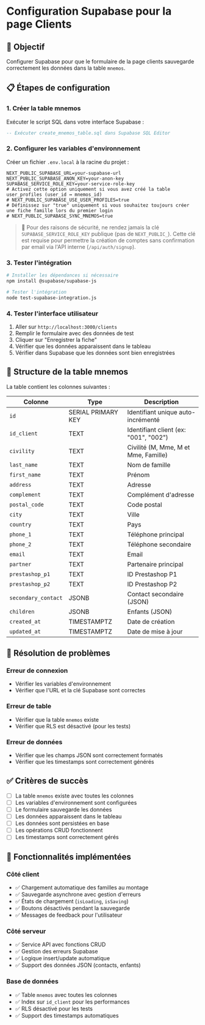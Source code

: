 # Configuration Supabase pour la page Clients

## 🎯 Objectif
Configurer Supabase pour que le formulaire de la page clients sauvegarde correctement les données dans la table `mnemos`.

## 📋 Étapes de configuration

### 1. Créer la table mnemos
Exécuter le script SQL dans votre interface Supabase :

```sql
-- Exécuter create_mnemos_table.sql dans Supabase SQL Editor
```

### 2. Configurer les variables d'environnement
Créer un fichier `.env.local` à la racine du projet :

```env
NEXT_PUBLIC_SUPABASE_URL=your-supabase-url
NEXT_PUBLIC_SUPABASE_ANON_KEY=your-anon-key
SUPABASE_SERVICE_ROLE_KEY=your-service-role-key
# Activez cette option uniquement si vous avez créé la table user_profiles (user_id ↔ mnemos_id)
# NEXT_PUBLIC_SUPABASE_USE_USER_PROFILES=true
# Définissez sur "true" uniquement si vous souhaitez toujours créer une fiche famille lors du premier login
# NEXT_PUBLIC_SUPABASE_SYNC_MNEMOS=true
```

> 🔐 Pour des raisons de sécurité, ne rendez jamais la clé `SUPABASE_SERVICE_ROLE_KEY` publique (pas de `NEXT_PUBLIC_`). Cette clé est requise pour permettre la création de comptes sans confirmation par email via l'API interne (`/api/auth/signup`).

### 3. Tester l'intégration
```bash
# Installer les dépendances si nécessaire
npm install @supabase/supabase-js

# Tester l'intégration
node test-supabase-integration.js
```

### 4. Tester l'interface utilisateur
1. Aller sur `http://localhost:3000/clients`
2. Remplir le formulaire avec des données de test
3. Cliquer sur "Enregistrer la fiche"
4. Vérifier que les données apparaissent dans le tableau
5. Vérifier dans Supabase que les données sont bien enregistrées

## 🔧 Structure de la table mnemos

La table contient les colonnes suivantes :

| Colonne | Type | Description |
|---------|------|-------------|
| `id` | SERIAL PRIMARY KEY | Identifiant unique auto-incrémenté |
| `id_client` | TEXT | Identifiant client (ex: "001", "002") |
| `civility` | TEXT | Civilité (M, Mme, M et Mme, Famille) |
| `last_name` | TEXT | Nom de famille |
| `first_name` | TEXT | Prénom |
| `address` | TEXT | Adresse |
| `complement` | TEXT | Complément d'adresse |
| `postal_code` | TEXT | Code postal |
| `city` | TEXT | Ville |
| `country` | TEXT | Pays |
| `phone_1` | TEXT | Téléphone principal |
| `phone_2` | TEXT | Téléphone secondaire |
| `email` | TEXT | Email |
| `partner` | TEXT | Partenaire principal |
| `prestashop_p1` | TEXT | ID Prestashop P1 |
| `prestashop_p2` | TEXT | ID Prestashop P2 |
| `secondary_contact` | JSONB | Contact secondaire (JSON) |
| `children` | JSONB | Enfants (JSON) |
| `created_at` | TIMESTAMPTZ | Date de création |
| `updated_at` | TIMESTAMPTZ | Date de mise à jour |

## 🚨 Résolution de problèmes

### Erreur de connexion
- Vérifier les variables d'environnement
- Vérifier que l'URL et la clé Supabase sont correctes

### Erreur de table
- Vérifier que la table `mnemos` existe
- Vérifier que RLS est désactivé (pour les tests)

### Erreur de données
- Vérifier que les champs JSON sont correctement formatés
- Vérifier que les timestamps sont correctement générés

## ✅ Critères de succès
- [ ] La table `mnemos` existe avec toutes les colonnes
- [ ] Les variables d'environnement sont configurées
- [ ] Le formulaire sauvegarde les données
- [ ] Les données apparaissent dans le tableau
- [ ] Les données sont persistées en base
- [ ] Les opérations CRUD fonctionnent
- [ ] Les timestamps sont correctement gérés

## 🔄 Fonctionnalités implémentées

### Côté client
- ✅ Chargement automatique des familles au montage
- ✅ Sauvegarde asynchrone avec gestion d'erreurs
- ✅ États de chargement (`isLoading`, `isSaving`)
- ✅ Boutons désactivés pendant la sauvegarde
- ✅ Messages de feedback pour l'utilisateur

### Côté serveur
- ✅ Service API avec fonctions CRUD
- ✅ Gestion des erreurs Supabase
- ✅ Logique insert/update automatique
- ✅ Support des données JSON (contacts, enfants)

### Base de données
- ✅ Table `mnemos` avec toutes les colonnes
- ✅ Index sur `id_client` pour les performances
- ✅ RLS désactivé pour les tests
- ✅ Support des timestamps automatiques
